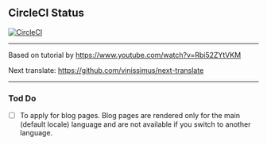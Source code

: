 ## CircleCI Status

[![CircleCI](https://circleci.com/gh/rsipakov/nextjs-typescript-tailwind-next-translate.svg?style=svg&circle-token=be4efb0aa345d4016a7b823dac9f46bd86efe3fa)](https://circleci.com/gh/rsipakov/nextjs-typescript-tailwind-next-translate)

---

Based on tutorial by https://www.youtube.com/watch?v=Rbi52ZYtVKM

Next translate: https://github.com/vinissimus/next-translate

---

### Tod Do

- [ ] To apply for blog pages. Blog pages are rendered only for the main (default locale) language and are not available if you switch to another language.
